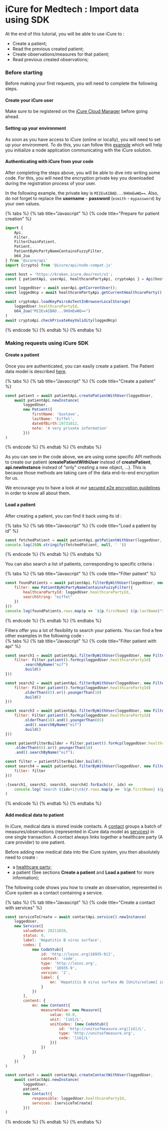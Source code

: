 # iCure for Medtech : Import data using SDK

At the end of this tutorial, you will be able to use iCure to :
- Create a patient;
- Read the previous created patient;
- Create observations/measures for that patient;
- Read previous created observations;


### Before starting
Before making your first requests, you will need to complete the following steps.

#### Create your iCure user
Make sure to be registered on the [iCure Cloud Manager](README.md) before going ahead.

#### Setting up your environment
As soon as you have access to iCure (online or locally), you will need to set up your environment.
To do this, you can follow this [example](../../what-is-icure/get-started-with-a-database-1.md) which will help you 
initialize a node application communicating with the iCure solution.

#### Authenticating with iCure from your code
After completing the steps above, you will be able to dive into writing some code.
For this, you will need the encryption private key you downloaded during the registration process of your user.

In the following example, the private key is `MIIEvAIBAD...9HOmEwWQ==`. Also, do not forget to replace the 
**username** - **password** (`esmith` - `mypassword`) by your own values.

{% tabs %}
{% tab title="Javascript" %}
{% code title="Prepare for patient creation" %}
```javascript
import {
    Api,
    Filter,
    FilterChainPatient,
    Patient,
    PatientByHcPartyNameContainsFuzzyFilter,
    b64_2ua
} from '@icure/api'
import {crypto} from '@icure/api/node-compat.js'

const host = 'https://kraken.icure.dev/rest/v1';
const { patientApi, userApi, healthcarePartyApi, cryptoApi } = Api(host, 'el-smith', 'mypassword', crypto)

const loggedUser = await userApi.getCurrentUser();
const loggedHcp = await healthcarePartyApi.getCurrentHealthcareParty()

await cryptoApi.loadKeyPairsAsTextInBrowserLocalStorage(
    loggedUser.healthcarePartyId,
    b64_2ua("MIIEvAIBAD...9HOmEwWQ==")
)
await cryptoApi.checkPrivateKeyValidity(loggedHcp)
```
{% endcode %}
{% endtab %}
{% endtabs %}


### Making requests using iCure SDK
#### Create a patient
Once you are authenticated, you can easily create a patient. The Patient data model is described
[here](../../icure-data-model/patient/README.md).

{% tabs %}
{% tab title="Javascript" %}
{% code title="Create a patient" %}
```javascript
const patient = await patientApi.createPatientWithUser(loggedUser,
    await patientApi.newInstance(
        loggedUser,
        new Patient({
            firstName: 'Gustave',
            lastName: 'Eiffel',
            dateOfBirth:19731012,
            note: 'A very private information'
        }))
)
```
{% endcode %}
{% endtab %}
{% endtabs %}

As you can see in the code above, we are using some specific API methods to create our patient (**createPatientWithUser**
instead of **createPatient**, **api.newInstance** instead of "only" creating a new object, ...). This is because those
methods are taking care of the data end-to-end encryption for us.

We encourage you to have a look at our [secured e2e encryption guidelines](../../../icure-data-stack/what-is-icure/README.md)
in order to know all about them.

#### Load a patient
After creating a patient, you can find it back using its id :

{% tabs %}
{% tab title="Javascript" %}
{% code title="Load a patient by id" %}
```javascript
const fetchedPatient = await patientApi.getPatientWithUser(loggedUser, patient.id)
console.log(JSON.stringify(fetchedPatient, null, ' '))
```
{% endcode %}
{% endtab %}
{% endtabs %}


You can also search a list of patients, corresponding to specific criteria :

{% tabs %}
{% tab title="Javascript" %}
{% code title="Filter patient" %}
```javascript
const foundPatients = await patientApi.filterByWithUser(loggedUser, new FilterChainPatient({
    filter: new PatientByHcPartyNameContainsFuzzyFilter({
        healthcarePartyId: loggedUser.healthcarePartyId,
        searchString: "eiffel"
    })
}))
console.log(foundPatients.rows.map(p => `${p.firstName} ${p.lastName}°${p.dateOfBirth}`).join('\n'))
```
{% endcode %}
{% endtab %}
{% endtabs %}


Filters offer you a lot of flexibility to search your patients. You can find a few other examples in the following code :  
{% tabs %}
{% tab title="Javascript" %}
{% code title="Filter patient with api" %}
```javascript
const search1 = await patientApi.filterByWithUser(loggedUser, new FilterChainPatient({
    filter: Filter.patient().forHcp(loggedUser.healthcarePartyId)
        .searchByName("eif")
        .build()
}))

const search2 = await patientApi.filterByWithUser(loggedUser, new FilterChainPatient({
    filter: Filter.patient().forHcp(loggedUser.healthcarePartyId)
        .olderThan(65).or().youngerThan(18)
        .build()
}))

const search3 = await patientApi.filterByWithUser(loggedUser, new FilterChainPatient({
    filter: Filter.patient().forHcp(loggedUser.healthcarePartyId)
        .olderThan(18).and().youngerThan(65)
        .and().searchByName("eif")
        .build()
}))

const patientFilterBuilder = Filter.patient().forHcp(loggedUser.healthcarePartyId)
    .olderThan(65).or().youngerThan(18)
    .and().searchByName("eif");

const filter = patientFilterBuilder.build();
const search4 = await patientApi.filterByWithUser(loggedUser, new FilterChainPatient({
    filter: filter
}))

;[search1, search2, search3, search4].forEach((r, idx) =>
    console.log(`Search ${idx+1}\n${r.rows.map(p => `${p.firstName} ${p.lastName}°${p.dateOfBirth}`).join('\n')}`)
)
```
{% endcode %}
{% endtab %}
{% endtabs %}


#### Add medical data to patient
In iCure, medical data is stored inside contacts.
A [contact](../../icure-data-model/contact/README.md) groups a batch of measures/observations (represented in iCure
data model as [services](../../icure-data-model/contact/service/README.md)) in one single transaction.
A contact always links together a healthcare party (A care provider) to one patient.

Before adding new medical data into the iCure system, you then absolutely need to create :
- a [healthcare party](../../icure-data-model/healthcareparty.md);
- a patient (See sections **Create a patient** and **Load a patient** for more information);

The following code shows you how to create an observation, represented in iCure system as a contact containing a service.

{% tabs %}
{% tab title="Javascript" %}
{% code title="Create a contact with services" %}
```javascript
const serviceToCreate = await contactApi.service().newInstance(
    loggedUser,
    new Service({
        valueDate: 20211020,
        status: 0,
        label: 'Hepatitis B virus surface',
        codes: [
            new CodeStub({
                id: 'http://loinc.org|16935-9|2',
                context: 'code',
                type: 'http://loinc.org',
                code: '16935-9',
                version: '2',
                label: {
                    en: 'Hepatitis B virus surface Ab [Units/volume] in Serum'
                }
            })
        ],
        content: {
            en: new Content({
                measureValue: new Measure({
                    value: 99.0,
                    unit: '[iU]/L',
                    unitCodes: [new CodeStub({
                        id: 'http://unitsofmeasure.org|[iU]/L',
                        type: 'http://unitsofmeasure.org',
                        code: '[iU]/L'
                    })]
                })
            })
        }
    })
)

const contact = await contactApi.createContactWithUser(loggedUser,
    await contactApi.newInstance(
        loggedUser,
        patient,
        new Contact({
            responsible: loggedUser.healthcarePartyId,
            services: [serviceToCreate]
        }))
)
```
{% endcode %}
{% endtab %}
{% endtabs %}